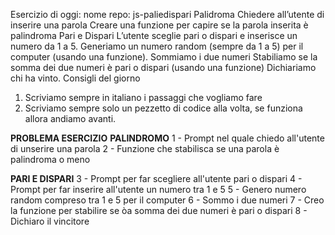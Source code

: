Esercizio di oggi:
nome repo: js-paliedispari
Palidroma
Chiedere all’utente di inserire una parola
Creare una funzione per capire se la parola inserita è palindroma
Pari e Dispari
L’utente sceglie pari o dispari e inserisce un numero da 1 a 5.
Generiamo un numero random (sempre da 1 a 5) per il computer (usando una funzione).
Sommiamo i due numeri
Stabiliamo se la somma dei due numeri è pari o dispari (usando una funzione)
Dichiariamo chi ha vinto.
Consigli del giorno

1. Scriviamo sempre in italiano i passaggi che vogliamo fare
2. Scriviamo sempre solo un pezzetto di codice alla volta, se funziona allora andiamo avanti.


**PROBLEMA ESERCIZIO**
**PALINDROMO**
1 - Prompt nel quale chiedo all'utente di unserire una parola
2 - Funzione che stabilisca se una parola è palindroma o meno

**PARI E DISPARI**
3 - Prompt per far scegliere all'utente pari o dispari
4 - Prompt per far inserire all'utente un numero tra 1 e 5
5 - Genero numero random compreso tra 1 e 5 per il computer
6 - Sommo i due numeri
7 - Creo la funzione per stabilire se òa somma dei due numeri è pari o dispari
8 - Dichiaro il vincitore